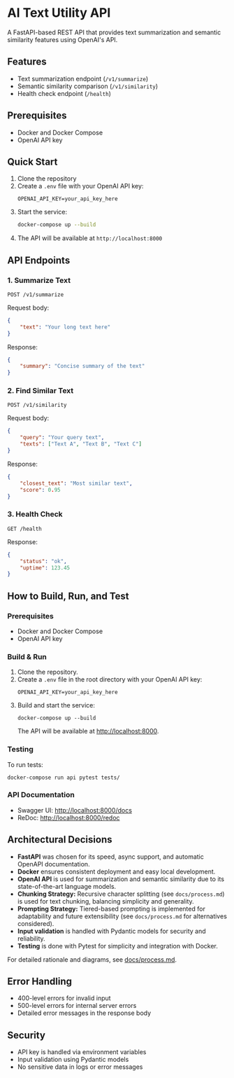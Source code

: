 # AI Text Utility API

A FastAPI-based REST API that provides text summarization and semantic similarity features using OpenAI's API.

## Features

- Text summarization endpoint (`/v1/summarize`)
- Semantic similarity comparison (`/v1/similarity`)
- Health check endpoint (`/health`)

## Prerequisites

- Docker and Docker Compose
- OpenAI API key

## Quick Start

1. Clone the repository
2. Create a `.env` file with your OpenAI API key:
   ```
   OPENAI_API_KEY=your_api_key_here
   ```
3. Start the service:
   ```bash
   docker-compose up --build
   ```
4. The API will be available at `http://localhost:8000`

## API Endpoints

### 1. Summarize Text
```
POST /v1/summarize
```
Request body:
```json
{
    "text": "Your long text here"
}
```
Response:
```json
{
    "summary": "Concise summary of the text"
}
```

### 2. Find Similar Text
```
POST /v1/similarity
```
Request body:
```json
{
    "query": "Your query text",
    "texts": ["Text A", "Text B", "Text C"]
}
```
Response:
```json
{
    "closest_text": "Most similar text",
    "score": 0.95
}
```

### 3. Health Check
```
GET /health
```
Response:
```json
{
    "status": "ok",
    "uptime": 123.45
}
```

## How to Build, Run, and Test

### Prerequisites

- Docker and Docker Compose
- OpenAI API key

### Build & Run

1. Clone the repository.
2. Create a `.env` file in the root directory with your OpenAI API key:
   ```
   OPENAI_API_KEY=your_api_key_here
   ```
3. Build and start the service:
   ```
   docker-compose up --build
   ```
   The API will be available at [http://localhost:8000](http://localhost:8000).

### Testing

To run tests:
```
docker-compose run api pytest tests/
```

### API Documentation

- Swagger UI: [http://localhost:8000/docs](http://localhost:8000/docs)
- ReDoc: [http://localhost:8000/redoc](http://localhost:8000/redoc)

## Architectural Decisions

- **FastAPI** was chosen for its speed, async support, and automatic OpenAPI documentation.
- **Docker** ensures consistent deployment and easy local development.
- **OpenAI API** is used for summarization and semantic similarity due to its state-of-the-art language models.
- **Chunking Strategy:** Recursive character splitting (see `docs/process.md`) is used for text chunking, balancing simplicity and generality.
- **Prompting Strategy:** Tiered-based prompting is implemented for adaptability and future extensibility (see `docs/process.md` for alternatives considered).
- **Input validation** is handled with Pydantic models for security and reliability.
- **Testing** is done with Pytest for simplicity and integration with Docker.

For detailed rationale and diagrams, see [docs/process.md](docs/process.md).

## Error Handling

- 400-level errors for invalid input
- 500-level errors for internal server errors
- Detailed error messages in the response body

## Security

- API key is handled via environment variables
- Input validation using Pydantic models
- No sensitive data in logs or error messages
